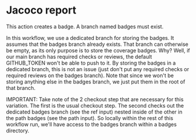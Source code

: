 # Jacoco report
This action creates a badge.
A branch named badges must exist.

In this workflow, we use a dedicated branch for storing the badges.
It assumes that the badges branch already exists. That branch can otherwise
be empty, as its only purpose is to store the coverage badges. Why? Well, if
our main branch has required checks or reviews, the default GITHUB_TOKEN won't
be able to push to it. By storing the badges in a dedicated branch, this is not
an issue (just don't put any required checks or required reviews on the badges
branch). Note that since we won't be storing anything else in the badges branch,
we just put them in the root of that branch.

IMPORTANT: Take note of the 2 checkout step that are necessary for this variation.
The first is the usual checkout step. The second checks out the dedicated badges branch
(see the ref input) nested inside of the other in the path badges (see the path input).
So locally within the rest of this workflow run, we'll have access to the badges branch
within a badges directory.